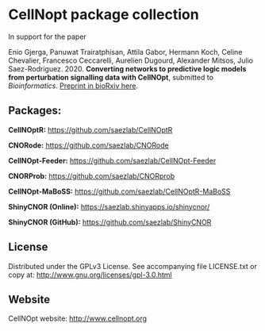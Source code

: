 # CellNopt package collection
In support for the paper 

Enio Gjerga, Panuwat Trairatphisan, Attila Gabor, Hermann Koch, Celine Chevalier, Francesco Ceccarelli, Aurelien Dugourd, Alexander Mitsos, Julio Saez-Rodriguez. 2020. **Converting networks to predictive logic models from perturbation signalling data with CellNOpt**, submitted to *Bioinformatics*. [Preprint in bioRxiv here](https://www.biorxiv.org/content/10.1101/2020.03.04.976852v1).


## Packages:

**CellNOptR:** https://github.com/saezlab/CellNOptR

**CNORode:** https://github.com/saezlab/CNORode

**CellNOpt-Feeder:** https://github.com/saezlab/CellNOpt-Feeder

**CNORProb:** https://github.com/saezlab/CNORprob

**CellNOpt-MaBoSS:** https://github.com/saezlab/CellNOptR-MaBoSS

**ShinyCNOR (Online):** https://saezlab.shinyapps.io/shinycnor/

**ShinyCNOR (GitHub):** https://github.com/saezlab/ShinyCNOR

## License

Distributed under the GPLv3 License. See accompanying file LICENSE.txt or copy at: http://www.gnu.org/licenses/gpl-3.0.html

## Website
CellNOpt website: http://www.cellnopt.org
